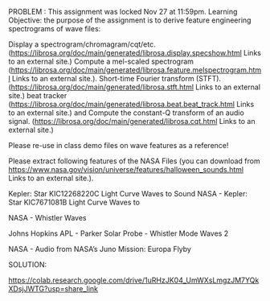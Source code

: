 PROBLEM :
This assignment was locked Nov 27 at 11:59pm.
Learning Objective: the purpose of the assignment is to derive feature engineering spectrograms of wave files:

Display a spectrogram/chromagram/cqt/etc. (https://librosa.org/doc/main/generated/librosa.display.specshow.html Links to an external site.)
Compute a mel-scaled spectrogram (https://librosa.org/doc/main/generated/librosa.feature.melspectrogram.html Links to an external site.).
Short-time Fourier transform (STFT). (https://librosa.org/doc/main/generated/librosa.stft.html Links to an external site.)
beat tracker (https://librosa.org/doc/main/generated/librosa.beat.beat_track.html Links to an external site.)
and Compute the constant-Q transform of an audio signal. (https://librosa.org/doc/main/generated/librosa.cqt.html Links to an external site.)
 

Please re-use in class demo files on wave features as a reference!

 

Please extract following features of the NASA Files (you can download from https://www.nasa.gov/vision/universe/features/halloween_sounds.html Links to an external site.).

Kepler: Star KIC12268220C Light Curve Waves to Sound
NASA - Kepler: Star KIC7671081B Light Curve Waves to

NASA - Whistler Waves

Johns Hopkins APL - Parker Solar Probe - Whistler Mode Waves 2

NASA - Audio from NASA’s Juno Mission: Europa Flyby

 
 
 
 
 SOLUTION:
 
 https://colab.research.google.com/drive/1uRHzJK04_UmWXsLmgzJM7YQkXDsjJWTG?usp=share_link

